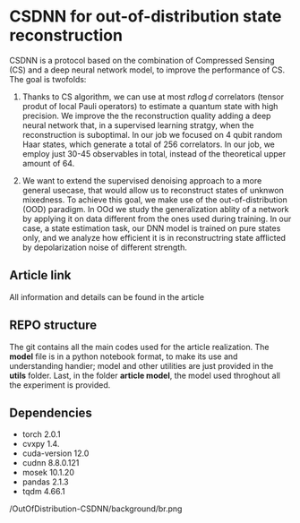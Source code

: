 # CSDNN for out-of-distribution state reconstruction


CSDNN is a protocol based on the combination of Compressed Sensing (CS) and a deep neural network model, to improve the performance of CS. The goal is twofolds:

1. Thanks to CS algorithm, we can use at most $r d\log d$ correlators (tensor produt of local Pauli operators) to estimate a quantum state with high precision. We improve the the reconstruction quality adding a deep neural network that, in a supervised learning stratgy, when the reconstruction is suboptimal.  In our job we focused on 4 qubit random Haar states, which generate a total of 256 correlators. In our job, we employ just 30-45 observables in total, instead of the theoretical upper amount of 64.

2. We want to extend the supervised denoising approach to a more general usecase, that would allow us to reconstruct states of unknwon mixedness. To achieve this goal, we make use of the out-of-distribution (OOD) paradigm. In OOd we study the generalization ablity of a network by applying it on data different from the ones used during training. In our case, a state estimation task, our DNN model is trained on pure states only, and we analyze how efficient it is in reconstructring state afflicted by depolarization noise of different strength.

## Article link

All information and details can be found in the article []()

## REPO structure
The git contains all the main codes used for the article realization. The **model** file is in a python notebook format, to make its use and understanding handier; model and other utilities are just provided in the **utils** folder. Last, in the folder **article model**, the model used throghout all the experiment is provided. 


## Dependencies

- torch 2.0.1
- cvxpy  1.4.
- cuda-version 12.0          
- cudnn   8.8.0.121
- mosek  10.1.20
- pandas 2.1.3
- tqdm  4.66.1

/OutOfDistribution-CSDNN/background/br.png
